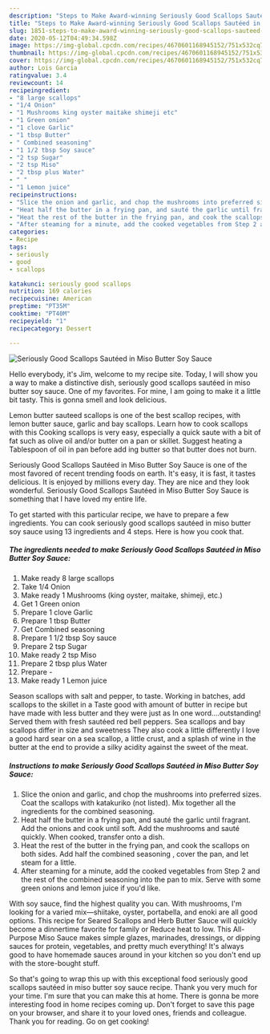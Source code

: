 ```yaml
---
description: "Steps to Make Award-winning Seriously Good Scallops Sautéed in Miso Butter Soy Sauce"
title: "Steps to Make Award-winning Seriously Good Scallops Sautéed in Miso Butter Soy Sauce"
slug: 1851-steps-to-make-award-winning-seriously-good-scallops-sauteed-in-miso-butter-soy-sauce
date: 2020-05-12T04:49:34.598Z
image: https://img-global.cpcdn.com/recipes/4670601168945152/751x532cq70/seriously-good-scallops-sauteed-in-miso-butter-soy-sauce-recipe-main-photo.jpg
thumbnail: https://img-global.cpcdn.com/recipes/4670601168945152/751x532cq70/seriously-good-scallops-sauteed-in-miso-butter-soy-sauce-recipe-main-photo.jpg
cover: https://img-global.cpcdn.com/recipes/4670601168945152/751x532cq70/seriously-good-scallops-sauteed-in-miso-butter-soy-sauce-recipe-main-photo.jpg
author: Lois Garcia
ratingvalue: 3.4
reviewcount: 14
recipeingredient:
- "8 large scallops"
- "1/4 Onion"
- "1 Mushrooms king oyster maitake shimeji etc"
- "1 Green onion"
- "1 clove Garlic"
- "1 tbsp Butter"
- " Combined seasoning"
- "1 1/2 tbsp Soy sauce"
- "2 tsp Sugar"
- "2 tsp Miso"
- "2 tbsp plus Water"
- " "
- "1 Lemon juice"
recipeinstructions:
- "Slice the onion and garlic, and chop the mushrooms into preferred sizes. Coat the scallops with katakuriko (not listed). Mix together all the ingredients for the combined seasoning."
- "Heat half the butter in a frying pan, and sauté the garlic until fragrant. Add the onions and cook until soft. Add the mushrooms and sauté quickly. When cooked, transfer onto a dish."
- "Heat the rest of the butter in the frying pan, and cook the scallops on both sides. Add half the combined seasoning , cover the pan, and let steam for a little."
- "After steaming for a minute, add the cooked vegetables from Step 2 and the rest of the combined seasoning into the pan to mix. Serve with some green onions and lemon juice if you&#39;d like."
categories:
- Recipe
tags:
- seriously
- good
- scallops

katakunci: seriously good scallops 
nutrition: 169 calories
recipecuisine: American
preptime: "PT35M"
cooktime: "PT40M"
recipeyield: "1"
recipecategory: Dessert

---
```



![Seriously Good Scallops Sautéed in Miso Butter Soy Sauce](https://img-global.cpcdn.com/recipes/4670601168945152/751x532cq70/seriously-good-scallops-sauteed-in-miso-butter-soy-sauce-recipe-main-photo.jpg)

Hello everybody, it's Jim, welcome to my recipe site. Today, I will show you a way to make a distinctive dish, seriously good scallops sautéed in miso butter soy sauce. One of my favorites. For mine, I am going to make it a little bit tasty. This is gonna smell and look delicious.

Lemon butter sauteed scallops is one of the best scallop recipes, with lemon butter sauce, garlic and bay scallops. Learn how to cook scallops with this Cooking scallops is very easy, especially a quick saute with a bit of fat such as olive oil and/or butter on a pan or skillet. Suggest heating a Tablespoon of oil in pan before add ing butter so that butter does not burn.

Seriously Good Scallops Sautéed in Miso Butter Soy Sauce is one of the most favored of recent trending foods on earth. It's easy, it is fast, it tastes delicious. It is enjoyed by millions every day. They are nice and they look wonderful. Seriously Good Scallops Sautéed in Miso Butter Soy Sauce is something that I have loved my entire life.


To get started with this particular recipe, we have to prepare a few ingredients. You can cook seriously good scallops sautéed in miso butter soy sauce using 13 ingredients and 4 steps. Here is how you cook that.

<!--inarticleads1-->

##### The ingredients needed to make Seriously Good Scallops Sautéed in Miso Butter Soy Sauce:

1. Make ready 8 large scallops
1. Take 1/4 Onion
1. Make ready 1 Mushrooms (king oyster, maitake, shimeji, etc.)
1. Get 1 Green onion
1. Prepare 1 clove Garlic
1. Prepare 1 tbsp Butter
1. Get  Combined seasoning
1. Prepare 1 1/2 tbsp Soy sauce
1. Prepare 2 tsp Sugar
1. Make ready 2 tsp Miso
1. Prepare 2 tbsp plus Water
1. Prepare  -
1. Make ready 1 Lemon juice


Season scallops with salt and pepper, to taste. Working in batches, add scallops to the skillet in a Taste good with amount of butter in recipe but have made with less butter and they were just as In one word….outstanding! Served them with fresh sautéed red bell peppers. Sea scallops and bay scallops differ in size and sweetness They also cook a little differently I love a good hard sear on a sea scallop, a little crust, and a splash of wine in the butter at the end to provide a silky acidity against the sweet of the meat. 

<!--inarticleads2-->

##### Instructions to make Seriously Good Scallops Sautéed in Miso Butter Soy Sauce:

1. Slice the onion and garlic, and chop the mushrooms into preferred sizes. Coat the scallops with katakuriko (not listed). Mix together all the ingredients for the combined seasoning.
1. Heat half the butter in a frying pan, and sauté the garlic until fragrant. Add the onions and cook until soft. Add the mushrooms and sauté quickly. When cooked, transfer onto a dish.
1. Heat the rest of the butter in the frying pan, and cook the scallops on both sides. Add half the combined seasoning , cover the pan, and let steam for a little.
1. After steaming for a minute, add the cooked vegetables from Step 2 and the rest of the combined seasoning into the pan to mix. Serve with some green onions and lemon juice if you&#39;d like.


With soy sauce, find the highest quality you can. With mushrooms, I&#39;m looking for a varied mix—shiitake, oyster, portabella, and enoki are all good options. This recipe for Seared Scallops and Herb Butter Sauce will quickly become a dinnertime favorite for family or Reduce heat to low. This All-Purpose Miso Sauce makes simple glazes, marinades, dressings, or dipping sauces for protein, vegetables, and pretty much everything! It&#39;s always good to have homemade sauces around in your kitchen so you don&#39;t end up with the store-bought stuff. 

So that's going to wrap this up with this exceptional food seriously good scallops sautéed in miso butter soy sauce recipe. Thank you very much for your time. I'm sure that you can make this at home. There is gonna be more interesting food in home recipes coming up. Don't forget to save this page on your browser, and share it to your loved ones, friends and colleague. Thank you for reading. Go on get cooking!
